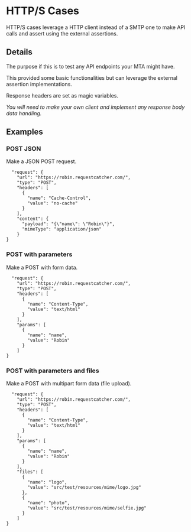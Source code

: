 HTTP/S Cases
============
HTTP/S cases leverage a HTTP client instead of a SMTP one to make API calls and assert using the external assertions.

Details
-------
The purpose if this is to test any API endpoints your MTA might have.

This provided some basic functionalities but can leverage the external assertion implementations.

Response headers are set as magic variables.

_You will need to make your own client and implement any response body data handling._


Examples
-------

### POST JSON
Make a JSON POST request.

      "request": {
        "url": "https://robin.requestcatcher.com/",
        "type": "POST",
        "headers": [
          {
            "name": "Cache-Control",
            "value": "no-cache"
          }
        ],
        "content": {
          "payload": "{\"name\": \"Robin\"}",
          "mimeType": "application/json"
        }
    }


### POST with parameters
Make a POST with form data.

      "request": {
        "url": "https://robin.requestcatcher.com/",
        "type": "POST",
        "headers": [
          {
            "name": "Content-Type",
            "value": "text/html"
          }
        ],
        "params": [
          {
            "name": "name",
            "value": "Robin"
          }
        ]
    }


### POST with parameters and files
Make a POST with multipart form data (file upload).

      "request": {
        "url": "https://robin.requestcatcher.com/",
        "type": "POST",
        "headers": [
          {
            "name": "Content-Type",
            "value": "text/html"
          }
        ],
        "params": [
          {
            "name": "name",
            "value": "Robin"
          }
        ],
        "files": [
          {
            "name": "logo",
            "value": "src/test/resources/mime/logo.jpg"
          },
          {
            "name": "photo",
            "value": "src/test/resources/mime/selfie.jpg"
          }
        ]
    }

